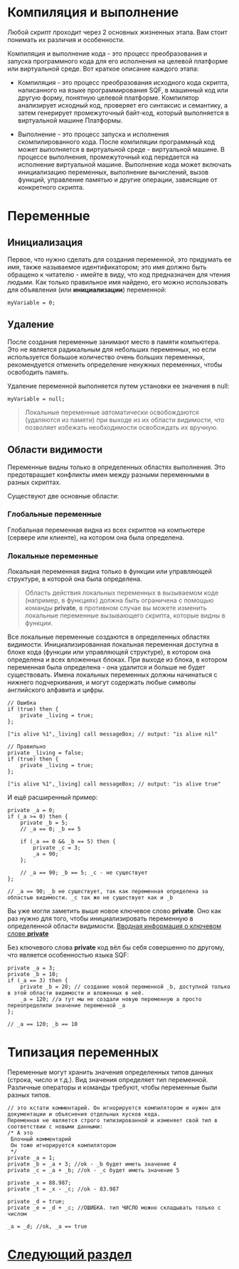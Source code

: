 # Компиляция и выполнение

Любой скрипт проходит через 2 основных жизненных этапа. Вам стоит понимать их различия и особенности.

Компиляция и выполнение кода - это процесс преобразования и запуска программного кода для его исполнения на целевой платформе или виртуальной среде. Вот краткое описание каждого этапа:

- Компиляция - это процесс преобразования исходного кода скрипта, написанного на языке программирования SQF, в машинный код или другую форму, понятную целевой платформе. Компилятор анализирует исходный код, проверяет его синтаксис и семантику, а затем генерирует промежуточный байт-код, который выполняется в виртуальной машине Платформы.

- Выполнение - это процесс запуска и исполнения скомпилированного кода. После компиляции программный код может выполняется в виртуальной среде - виртуальной машине. В процессе выполнения, промежуточный код передается на исполнение виртуальной машине. Выполнение кода может включать инициализацию переменных, выполнение вычислений, вызов функций, управление памятью и другие операции, зависящие от конкретного скрипта.


# Переменные

## Инициализация

Первое, что нужно сделать для создания переменной, это придумать ее имя, также называемое идентификатором; это имя должно быть обращено к читателю - имейте в виду, что код предназначен для чтения людьми.
Как только правильное имя найдено, его можно использовать для объявления (или **инициализации**) переменной:
```sqf
myVariable = 0;
```

## Удаление

После создания переменные занимают место в памяти компьютера.
Это не является радикальным для небольших переменных, но если используется большое количество очень больших переменных, рекомендуется отменить определение ненужных переменных, чтобы освободить память.

Удаление переменной выполняется путем установки ее значения в null:

```sqf
myVariable = null;
```

> Локальные переменные автоматически освобождаются (удаляются из памяти) при выходе из их области видимости, что позволяет избежать необходимости освобождать их вручную.

## Области видимости

Переменные видны только в определенных областях выполнения. Это предотвращает конфликты имен между разными переменными в разных скриптах.

Существуют две основные области:

### Глобальные переменные

Глобальная переменная видна из всех скриптов на компьютере (сервере или клиенте), на котором она была определена.

### Локальные переменные

Локальная переменная видна только в функции или управляющей структуре, в которой она была определена.

> Область действия локальных переменных в вызываемом коде (например, в функциях) должна быть ограничена с помощью команды **private**, в противном случае вы можете изменить локальные переменные вызывающего скрипта, которые видны в функции.

Все локальные переменные создаются в определенных областях видимости. Инициализированная локальная переменная доступна в блоке кода (функции или управляющей структуре), в котором она определена и всех вложенных блоках. При выходе из блока, в котором переменная была определена - она удалится и больше не будет существовать. Имена локальных переменных должны начинаться с нижнего подчеркивания, и могут содержать любые символы английского алфавита и цифры. 

```sqf
// Ошибка
if (true) then {
	private _living = true;
};

["is alive %1",_living] call messageBox; // output: "is alive nil"
````

```sqf
// Правильно
private _living = false;
if (true) then {
	private _living = true;
};

["is alive %1",_living] call messageBox; // output: "is alive true"
````


И ещё расширенный пример:

```sqf
private _a = 0;
if (_a >= 0) then {
	private _b = 5;
	// _a == 0; _b == 5

	if (_a == 0 && _b == 5) then {
		private _c = 3;
		_a = 90;
	};

	// _a == 90; _b == 5; _c - не существует
};

// _a == 90; _b не существует, так как переменная определена за областью видимости. _c так же не существует как и _b 
```

Вы уже могли заметить выше новое ключевое слово **private**. Оно как раз нужно для того, чтобы инициализировать переменную в определенной области видимости. [Вводная информация о ключевом слове **private**](https://community.bistudio.com/wiki/private)

Без ключевого слова **private** код вёл бы себя совершенно по другому, что является особенностью языка SQF:
```sqf
private _a = 3;
private _b = 10;
if (_a == 3) then {
	private _b = 20; // создание новой переменной _b, доступной только в этой области видимости и вложенных в неё.
	_a = 120; //а тут мы не создали новую переменную а просто переопределили значение переменной _a
};

// _a == 120; _b == 10
```

# Типизация переменных

Переменные могут хранить значения определенных типов данных (строка, число и т.д.). Вид значения определяет тип переменной. Различные операторы и команды требуют, чтобы переменные были разных типов.

```sqf
// это кстати комментарий. Он игнорируется компилятором и нужен для документации и объяснения отдельных кусков кода.
Переменная не является строго типизированной и изменяет свой тип в соответствии с новыми данными:
/* А это 
 Блочный комментарий
 Он тоже игнорируется компилятором
 */
private _a = 1;
private _b = _a + 3; //ok - _b будет иметь значение 4
private _c = _a + _b; //ok - _c будет иметь значение 5

private _x = 88.987;
private _t = _x - _c; //ok - 83.987

private _d = true;
private _e = _d + _c; //ОШИБКА. тип ЧИСЛО можно складывать только с числом

_a = _d; //ok, _a == true
```

# [Следующий раздел](Types.md)